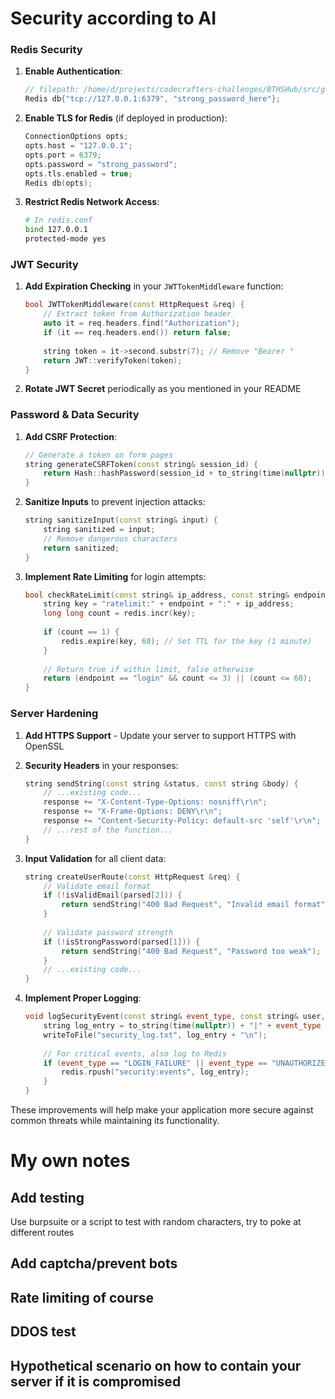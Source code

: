 # Security according to AI
### Redis Security

1. **Enable Authentication**:
   ```cpp
   // filepath: /home/d/projects/codecrafters-challenges/BTHSHub/src/global.cpp
   Redis db{"tcp://127.0.0.1:6379", "strong_password_here"};
   ```

2. **Enable TLS for Redis** (if deployed in production):
   ```cpp
   ConnectionOptions opts;
   opts.host = "127.0.0.1";
   opts.port = 6379;
   opts.password = "strong_password";
   opts.tls.enabled = true;
   Redis db(opts);
   ```

3. **Restrict Redis Network Access**:
   ```bash
   # In redis.conf
   bind 127.0.0.1
   protected-mode yes
   ```

### JWT Security

1. **Add Expiration Checking** in your `JWTTokenMiddleware` function:
   ```cpp
   bool JWTTokenMiddleware(const HttpRequest &req) {
       // Extract token from Authorization header
       auto it = req.headers.find("Authorization");
       if (it == req.headers.end()) return false;
       
       string token = it->second.substr(7); // Remove "Bearer "
       return JWT::verifyToken(token);
   }
   ```

2. **Rotate JWT Secret** periodically as you mentioned in your README

### Password & Data Security

1. **Add CSRF Protection**:
   ```cpp
   // Generate a token on form pages
   string generateCSRFToken(const string& session_id) {
       return Hash::hashPassword(session_id + to_string(time(nullptr))).substr(0, 32);
   }
   ```

2. **Sanitize Inputs** to prevent injection attacks:
   ```cpp
   string sanitizeInput(const string& input) {
       string sanitized = input;
       // Remove dangerous characters
       return sanitized;
   }
   ```

3. **Implement Rate Limiting** for login attempts:
   ```cpp
   bool checkRateLimit(const string& ip_address, const string& endpoint) {
       string key = "ratelimit:" + endpoint + ":" + ip_address;
       long long count = redis.incr(key);
       
       if (count == 1) {
           redis.expire(key, 60); // Set TTL for the key (1 minute)
       }
       
       // Return true if within limit, false otherwise
       return (endpoint == "login" && count <= 3) || (count <= 60);
   }
   ```

### Server Hardening

1. **Add HTTPS Support** - Update your server to support HTTPS with OpenSSL

2. **Security Headers** in your responses:
   ```cpp
   string sendString(const string &status, const string &body) {
       // ...existing code...
       response += "X-Content-Type-Options: nosniff\r\n";
       response += "X-Frame-Options: DENY\r\n";
       response += "Content-Security-Policy: default-src 'self'\r\n";
       // ...rest of the function...
   }
   ```

3. **Input Validation** for all client data:
   ```cpp
   string createUserRoute(const HttpRequest &req) {
       // Validate email format
       if (!isValidEmail(parsed[2])) {
           return sendString("400 Bad Request", "Invalid email format");
       }
       
       // Validate password strength
       if (!isStrongPassword(parsed[1])) {
           return sendString("400 Bad Request", "Password too weak");
       }
       // ...existing code...
   }
   ```

4. **Implement Proper Logging**:
   ```cpp
   void logSecurityEvent(const string& event_type, const string& user, const string& details) {
       string log_entry = to_string(time(nullptr)) + "|" + event_type + "|" + user + "|" + details;
       writeToFile("security_log.txt", log_entry + "\n");
       
       // For critical events, also log to Redis
       if (event_type == "LOGIN_FAILURE" || event_type == "UNAUTHORIZED_ACCESS") {
           redis.rpush("security:events", log_entry);
       }
   }
   ```

These improvements will help make your application more secure against common threats while maintaining its functionality.

# My own notes
## Add testing
Use burpsuite or a script to test with random characters, try to poke at different routes
## Add captcha/prevent bots
## Rate limiting of course
## DDOS test
## Hypothetical scenario on how to contain your server if it is compromised